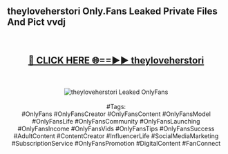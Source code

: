 <h2>theyloveherstori Only.Fans Leaked Private Files And Pict vvdj</h2>
<br>
<div align="center">
<h2><a href="https://mediafiles.top/theyloveherstori" rel="nofollow">🔴 CLICK HERE 🌐==►► theyloveherstori</a></h2>
<br>
<br>
<a href="https://mediafiles.top/theyloveherstori" rel="nofollow" data-target="animated-image.originalLink"><img src="https://i.ibb.co.com/WyWwxjT/player-gif2.gif" alt="theyloveherstori Leaked OnlyFans" style="max-width: 100%; display: inline-block;" data-target="animated-image.originalImage"></a>
<br><br>
#Tags:
<br>
#OnlyFans #OnlyFansCreator #OnlyFansContent #OnlyFansModel #OnlyFansLife #OnlyFansCommunity #OnlyFansLaunching #OnlyFansIncome #OnlyFansVids #OnlyFansTips #OnlyFansSuccess #AdultContent #ContentCreator #InfluencerLife #SocialMediaMarketing #SubscriptionService #OnlyFansPromotion #DigitalContent #FanConnect
</div>
<br>